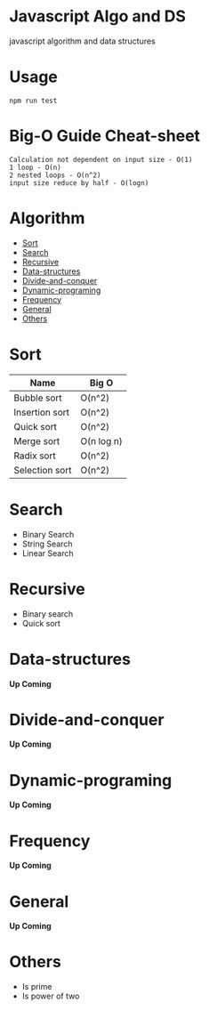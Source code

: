 # Javascript Algo and DS
javascript algorithm and data structures

# Usage
```npm
npm run test
```
# **Big-O Guide Cheat-sheet**
    Calculation not dependent on input size - O(1)
    1 loop - O(n)
    2 nested loops - O(n^2)
    input size reduce by half - O(logn)

# Algorithm
* [Sort](#sort)
* [Search](#search)
* [Recursive](#recursive)
* [Data-structures](#data-structures)
* [Divide-and-conquer](#divide-and-conquer)
* [Dynamic-programing](#dynamic-programing)
* [Frequency](#frequency)
* [General](#general)
* [Others](#others)

# Sort
| Name | Big O |
| --- | --- |
| Bubble sort | O(n^2) |
| Insertion sort | O(n^2) |
| Quick sort | O(n^2) |
| Merge sort | O(n log n) |
| Radix sort | O(n^2) |
| Selection sort | O(n^2) |

# Search 
* Binary Search 
* String Search
* Linear Search
# Recursive
* Binary search
* Quick sort

# Data-structures
**Up Coming**
# Divide-and-conquer
**Up Coming**
# Dynamic-programing
**Up Coming**
# Frequency
**Up Coming**
# General
**Up Coming**

# Others
* Is prime
* Is power of two 

